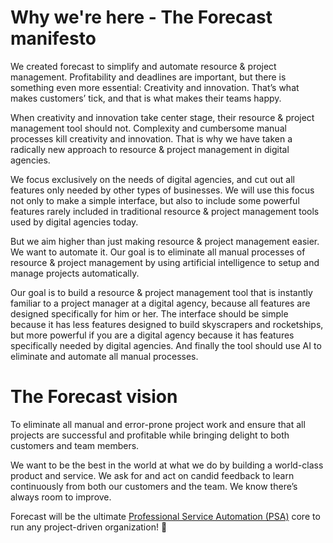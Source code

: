 # Why we're here - The Forecast manifesto

We created forecast to simplify and automate resource & project management. Profitability and deadlines are important, but there is something even more essential: Creativity and innovation. That’s what makes customers’ tick, and that is what makes their teams happy.

When creativity and innovation take center stage, their resource & project management tool should not. Complexity and cumbersome manual processes kill creativity and innovation. That is why we have taken a radically new approach to resource & project management in digital agencies.

We focus exclusively on the needs of digital agencies, and cut out all features only needed by other types of businesses. We will use this focus not only to make a simple interface, but also to include some powerful features rarely included in traditional resource & project management tools used by digital agencies today.

But we aim higher than just making resource & project management easier. We want to automate it. Our goal is to eliminate all manual processes of resource & project management by using artificial intelligence to setup and manage projects automatically.

Our goal is to build a resource & project management tool that is instantly familiar to a project manager at a digital agency, because all features are designed specifically for him or her. The interface should be simple because it has less features designed to build skyscrapers and rocketships, but more powerful if you are a digital agency because it has features specifically needed by digital agencies. And finally the tool should use AI to eliminate and automate all manual processes.

# The Forecast vision

To eliminate all manual and error-prone project work and ensure that all projects are successful and profitable while bringing delight to both customers and team members.

We want to be the best in the world at what we do by building a world-class product and service. We ask for and act on candid feedback to learn continuously from both our customers and the team. We know there’s always room to improve.

Forecast will be the ultimate [Professional Service Automation (PSA)](https://en.wikipedia.org/wiki/Professional_services_automation) core to run any project-driven organization! :rocket: